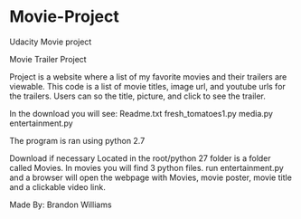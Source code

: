 # Movie-Project
Udacity Movie project

Movie Trailer Project

Project is a website where a list of my favorite movies and their trailers are viewable.
This code is a list of movie titles, image url, and youtube urls for the trailers.
Users can so the title, picture, and click to see the trailer.

In the download you will see:
Readme.txt
fresh_tomatoes1.py
media.py
entertainment.py

The program is ran using python 2.7

Download if necessary
Located in the root/python 27 folder is a folder called Movies.
In movies you will find 3 python files.
run entertainment.py and a browser will open the webpage with Movies, movie poster, movie title and a clickable video link.

Made By:
Brandon Williams
